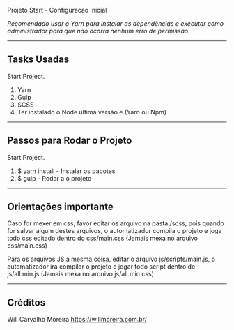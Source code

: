 Projeto Start - Configuracao Inicial

*Recomendado usar o Yarn para instalar as dependências e executar como administrador para que não ocorra nenhum erro de permissão.*

---

## Tasks Usadas

Start Project.

1. Yarn
2. Gulp
3. SCSS
4. Ter instalado o Node ultima versão e (Yarn ou Npm)

---

## Passos para Rodar o Projeto

Start Project.

1. $ yarn install - Instalar os pacotes
2. $ gulp - Rodar a o projeto

---

## Orientações importante

Caso for mexer em css, favor editar os arquivo na pasta /scss, pois quando for salvar algum destes arquivos, o automatizador compila o projeto e joga todo css editado dentro do css/main.css (Jamais mexa no arquivo css/main.css)

Para os arquivos JS a mesma coisa, editar o arquivo js/scripts/main.js, o automatizador irá compilar o projeto e jogar todo script dentro de js/all.min.js (Jamais mexa no arquivo js/all.min.css)

---

## Créditos

Will Carvalho Moreira
https://willmoreira.com.br/